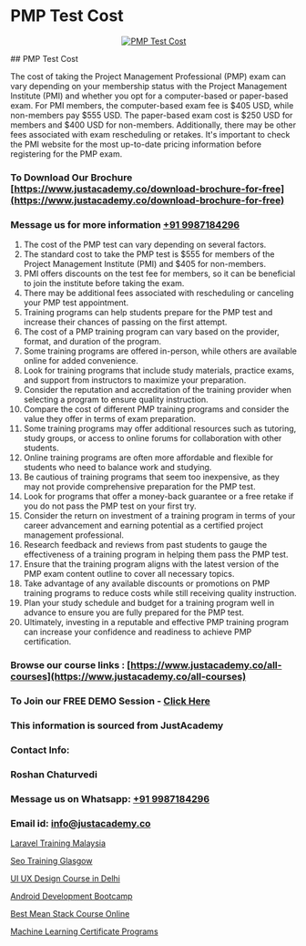 # PMP Test Cost

<p align="center">
  <a href="https://justacademy.co/course-detail/pmp-certification-training">
    <img src="https://justacademy.co/storage2/course_image/1709713463_course_image.webp" alt="PMP Test Cost">
  </a>
</p>
## PMP Test Cost

The cost of taking the Project Management Professional (PMP) exam can vary depending on your membership status with the Project Management Institute (PMI) and whether you opt for a computer-based or paper-based exam. For PMI members, the computer-based exam fee is $405 USD, while non-members pay $555 USD. The paper-based exam cost is $250 USD for members and $400 USD for non-members. Additionally, there may be other fees associated with exam rescheduling or retakes. It's important to check the PMI website for the most up-to-date pricing information before registering for the PMP exam.
### To Download Our Brochure [https://www.justacademy.co/download-brochure-for-free](https://www.justacademy.co/download-brochure-for-free)
### Message us for more information [+91 9987184296](https://api.whatsapp.com/send?phone=919987184296)
1) The cost of the PMP test can vary depending on several factors.
2) The standard cost to take the PMP test is $555 for members of the Project Management Institute (PMI) and $405 for non-members.
3) PMI offers discounts on the test fee for members, so it can be beneficial to join the institute before taking the exam.
4) There may be additional fees associated with rescheduling or canceling your PMP test appointment.
5) Training programs can help students prepare for the PMP test and increase their chances of passing on the first attempt.
6) The cost of a PMP training program can vary based on the provider, format, and duration of the program.
7) Some training programs are offered in-person, while others are available online for added convenience.
8) Look for training programs that include study materials, practice exams, and support from instructors to maximize your preparation.
9) Consider the reputation and accreditation of the training provider when selecting a program to ensure quality instruction.
10) Compare the cost of different PMP training programs and consider the value they offer in terms of exam preparation.
11) Some training programs may offer additional resources such as tutoring, study groups, or access to online forums for collaboration with other students.
12) Online training programs are often more affordable and flexible for students who need to balance work and studying.
13) Be cautious of training programs that seem too inexpensive, as they may not provide comprehensive preparation for the PMP test.
14) Look for programs that offer a money-back guarantee or a free retake if you do not pass the PMP test on your first try.
15) Consider the return on investment of a training program in terms of your career advancement and earning potential as a certified project management professional.
16) Research feedback and reviews from past students to gauge the effectiveness of a training program in helping them pass the PMP test.
17) Ensure that the training program aligns with the latest version of the PMP exam content outline to cover all necessary topics.
18) Take advantage of any available discounts or promotions on PMP training programs to reduce costs while still receiving quality instruction.
19) Plan your study schedule and budget for a training program well in advance to ensure you are fully prepared for the PMP test.
20) Ultimately, investing in a reputable and effective PMP training program can increase your confidence and readiness to achieve PMP certification.

### Browse our course links : [https://www.justacademy.co/all-courses](https://www.justacademy.co/all-courses) 
### To Join our FREE DEMO Session - [Click Here](https://www.justacademy.co/register-for-course-demo)


### This information is sourced from JustAcademy
### Contact Info:
### Roshan Chaturvedi
### Message us on Whatsapp: [+91 9987184296](https://api.whatsapp.com/send?phone=919987184296)
### Email id: [info@justacademy.co](mailto:info@justacademy.co)
                
[Laravel Training Malaysia](https://www.linkedin.com/pulse/laravel-training-malaysia-justacademy-ahmedabad-y67me?trackingId=bxLT%2FkNUpGpPnOOmmYNZ0A%3D%3D&lipi=urn%3Ali%3Apage%3Ad_flagship3_company_admin%3BBylBlMTlRO%2BPitwDv%2FJk0g%3D%3D)

[Seo Training Glasgow](https://www.linkedin.com/pulse/seo-training-glasgow-justacademy-leicester-rquye?trackingId=OE%2FYCCgBUiN7IRHvj4%2BqZg%3D%3D&lipi=urn%3Ali%3Apage%3Ad_flagship3_company_admin%3BPIc21Xd3RP6vIx4zw3ky%2FQ%3D%3D)

[UI UX Design Course in Delhi](https://medium.com/@roneet705/ui-ux-design-course-in-delhi-648712671e32)

[Android Development Bootcamp](https://medium.com/@prempja40/android-development-bootcamp-253548ddf82a)

[Best Mean Stack Course Online](https://justacademyin.github.io/Articles/Best-Mean-Stack-Course-Online)

[Machine Learning Certificate Programs](https://justacademyin.github.io/justacademy/machine-learning-certificate-programs)

